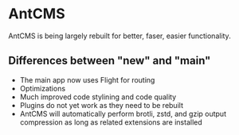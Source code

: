 # AntCMS

AntCMS is being largely rebuilt for better, faser, easier functionality.

## Differences between "new" and "main"

- The main app now uses Flight for routing
- Optimizations
- Much improved code stylining and code quality
- Plugins do not yet work as they need to be rebuilt
- AntCMS will automatically perform brotli, zstd, and gzip output compression as long as related extensions are installed
